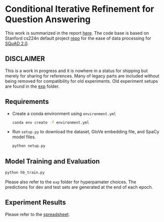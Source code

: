 # Conditional Iterative Refinement for Question Answering

This work is summarized in the report [here](/doc/summary.pdf).
The code base is based on Stanford cs224n default project [repo](https://github.com/abisee/cs224n-win18-squad)
for the ease of data processing for [SQuAD 2.0](https://rajpurkar.github.io/SQuAD-explorer/).

## DISCLAIMER

This is a work in progress and it is nowhere in a status for shipping but merely for sharing for references.
Many of legacy parts are included without being removed for compatibility for old experiments.
Old experiment setups are found in the [exp](exp) folder.

## Requirements

* Create a conda environment using `environment.yml`

    ```sh
    conda env create -f environment.yml
    ```

* Run `setup.py` to download the dataset, GloVe embedding file, and SpaCy model files.

    ```sh
    python setup.py
    ```

## Model Training and Evaluation

```sh
python hb_train.py
```

Please also refer to the `exp` folder for hyperpamater choices.
The predictions for dev and test sets are generated at the end of each epoch.

## Experiment Results

Please refer to the [spreadsheet](exp/expbook.xlsx).



